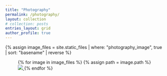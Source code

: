 ```yaml
---
title: "Photography"
permalink: /photography/
layout: collection
# collection: posts
entries_layout: grid
author_profile: true
---
```


{% assign image_files = site.static_files | where: "photography_image", true | sort: "basename" | reverse %}

<figure class="third">
{% for image in image_files %}
{% assign path = image.path %}
<a class="image-popup" href="{{ path }}">
  <img src="{{ path }}"/>
</a>
{% endfor %}
</figure>